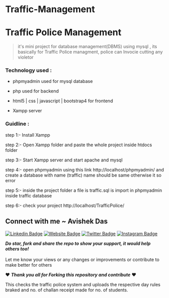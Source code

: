 # Traffic-Management
# Traffic Police Management
>it's mini project for database management(DBMS) using mysql , its basically for Traffic Police managment, police can Invocie cutting any violetor

### Technology used :

- phpmyadmin used for mysql database

- php used for backend

- html5 | css | javascript | bootstrap4 for frontend

- Xampp server

### Guidline :

step 1:- Install Xampp

step 2:- Open Xampp folder and paste the whole project inside htdocs folder

step 3:- Start Xampp server and start apache and mysql

step 4:- open phpmyadmin using this link http://localhost/phpmyadmin/ and create a database with name (traffic) name should be same otherwise it so error

step 5:- inside the project folder a file is traffic.sql is import in phpmyadmin inside traffic database

step 6:- check your project http://localhost/TrafficPolice/


## Connect with me ~ Avishek Das

[![Linkedin Badge](https://img.shields.io/badge/-LinkedIn-0e76a8?style=flat-square&logo=Linkedin&logoColor=white)](https://www.linkedin.com/in/rajesh-rathore-0501/)
[![Website Badge](https://img.shields.io/badge/Website-3b5998?style=flat-square&logo=google-chrome&logoColor=white)](https://linktr.ee/rajesh_rathore)
[![Twitter Badge](https://img.shields.io/badge/-Twitter-00acee?style=flat-square&logo=Twitter&logoColor=white)](https://twitter.com/Rajesh946055)
[![Instagram Badge](https://img.shields.io/badge/-Instagram-e4405f?style=flat-square&logo=Instagram&logoColor=white)](https://www.instagram.com/raj_rathod1313/?hl=en)


***Do star, fork and share the repo to show your support, it would help others too!***   <br>
 <br>
 Let me know your views or any changes or improvements or contribute to make better for others 
 
 :heart: ***Thank you all for Forking this repository and contribute***  :heart:

This checks the traffic police system and uploads the respective day rules braked and no. of challan receipt made for no. of students.   
